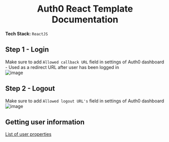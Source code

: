 <h1 align='center'>Auth0 React Template Documentation</h1>

**Tech Stack:** `ReactJS`

## Step 1 - Login
Make sure to add `Allowed callback URL` field in settings of Auth0 dashboard - Used as a redirect URL after user has been logged in  
![image](https://user-images.githubusercontent.com/59578892/140890999-f69343c0-8c97-4116-93c9-2617a74a23dd.png)

## Step 2 - Logout
Make sure to add `Allowed logout URL's` field  in settings of Auth0 dashboard  
![image](https://user-images.githubusercontent.com/59578892/140891448-df7b62e9-536a-4c83-a552-a448b76fff50.png)

## Getting user information
[List of user properties](https://auth0.com/docs/users/user-profiles/user-profile-structure#user-profile-attributes)

